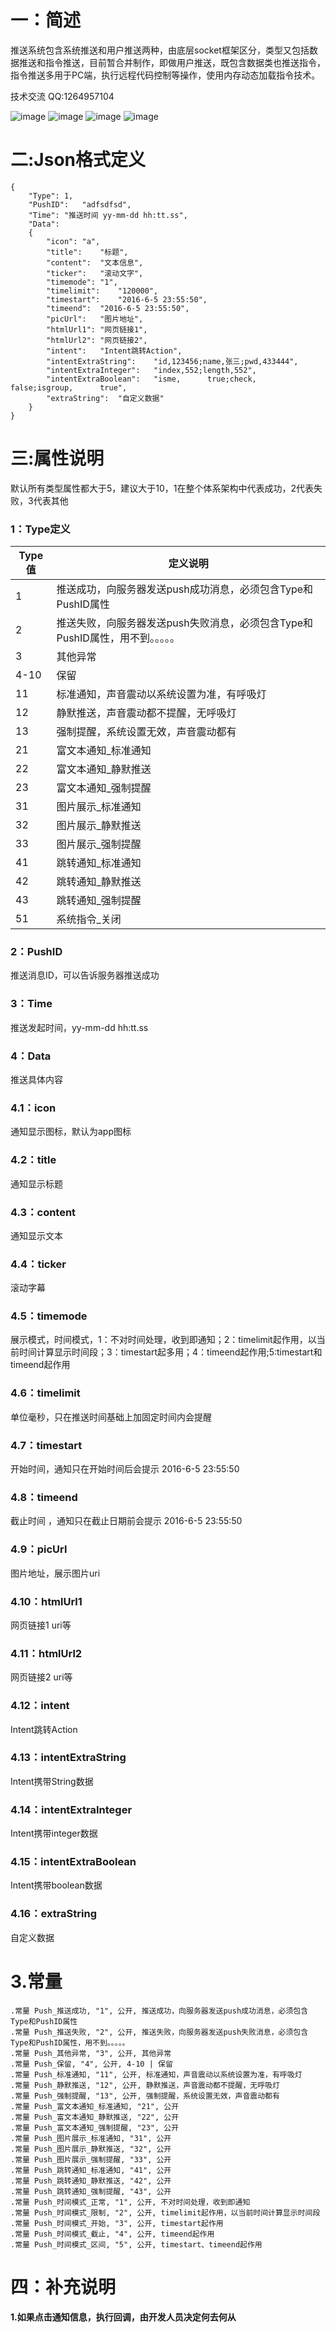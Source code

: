 # 一：简述

推送系统包含系统推送和用户推送两种，由底层socket框架区分，类型又包括数据推送和指令推送，目前暂合并制作，即做用户推送，既包含数据类也推送指令，指令推送多用于PC端，执行远程代码控制等操作，使用内存动态加载指令技术。


技术交流 QQ:1264957104

![image](https://github.com/hnsugar/Push_Android_SDK/blob/master/111.png)
![image](https://github.com/hnsugar/Push_Android_SDK/blob/master/222.png)
![image](https://github.com/hnsugar/Push_Android_SDK/blob/master/1111.gif)
![image](https://github.com/hnsugar/Push_Android_SDK/blob/master/222.gif)



# 二:Json格式定义
  
  
  
    {
    	"Type":	1,
    	"PushID":	"adfsdfsd",
    	"Time":	"推送时间 yy-mm-dd hh:tt.ss",
    	"Data":	
    	{
    		"icon":	"a",
    		"title":	"标题",
    		"content":	"文本信息",
    		"ticker":	"滚动文字",
    		"timemode":	"1",
    		"timelimit":	"120000",
    		"timestart":	"2016-6-5 23:55:50",
    		"timeend":	"2016-6-5 23:55:50",
    		"picUrl":	"图片地址",
    		"htmlUrl1":	"网页链接1",
    		"htmlUrl2":	"网页链接2",
    		"intent":	"Intent跳转Action",
    		"intentExtraString":	"id,123456;name,张三;pwd,433444",
    		"intentExtraInteger":	"index,552;length,552",
    		"intentExtraBoolean":	"isme,		true;check,		false;isgroup,		true",
    		"extraString":	"自定义数据"
    	}
    }
    
# 三:属性说明
默认所有类型属性都大于5，建议大于10，1在整个体系架构中代表成功，2代表失败，3代表其他

### 1：Type定义

Type值  | 定义说明
---|---
1 | 推送成功，向服务器发送push成功消息，必须包含Type和PushID属性         
2 | 推送失败，向服务器发送push失败消息，必须包含Type和PushID属性，用不到。。。。。
3 | 其他异常
4-10 | 保留
11 | 标准通知，声音震动以系统设置为准，有呼吸灯
12 | 静默推送，声音震动都不提醒，无呼吸灯
13 | 强制提醒，系统设置无效，声音震动都有
21 | 富文本通知_标准通知
22 | 富文本通知_静默推送
23 | 富文本通知_强制提醒
31 | 图片展示_标准通知
32 | 图片展示_静默推送
33 | 图片展示_强制提醒
41 | 跳转通知_标准通知
42 | 跳转通知_静默推送
43 | 跳转通知_强制提醒
51 | 系统指令_关闭


### 2：PushID
推送消息ID，可以告诉服务器推送成功

### 3：Time
推送发起时间，yy-mm-dd hh:tt.ss

### 4：Data
推送具体内容

### 4.1：icon
通知显示图标，默认为app图标

### 4.2：title
通知显示标题

### 4.3：content
通知显示文本

### 4.4：ticker
滚动字幕

### 4.5：timemode
展示模式，时间模式，1：不对时间处理，收到即通知；2：timelimit起作用，以当前时间计算显示时间段；3：timestart起多用；4：timeend起作用;5:timestart和timeend起作用

### 4.6：timelimit
单位毫秒，只在推送时间基础上加固定时间内会提醒

### 4.7：timestart
开始时间，通知只在开始时间后会提示 2016-6-5 23:55:50

### 4.8：timeend
截止时间 ，通知只在截止日期前会提示 2016-6-5 23:55:50

### 4.9：picUrl
图片地址，展示图片uri

### 4.10：htmlUrl1
网页链接1   uri等

### 4.11：htmlUrl2
网页链接2   uri等

### 4.12：intent
Intent跳转Action

### 4.13：intentExtraString
Intent携带String数据

### 4.14：intentExtraInteger
Intent携带integer数据

### 4.15：intentExtraBoolean
Intent携带boolean数据

### 4.16：extraString
自定义数据

# 3.常量
 
    .常量 Push_推送成功, "1", 公开, 推送成功，向服务器发送push成功消息，必须包含Type和PushID属性
    .常量 Push_推送失败, "2", 公开, 推送失败，向服务器发送push失败消息，必须包含Type和PushID属性，用不到。。。。。
    .常量 Push_其他异常, "3", 公开, 其他异常
    .常量 Push_保留, "4", 公开, 4-10 | 保留
    .常量 Push_标准通知, "11", 公开, 标准通知，声音震动以系统设置为准，有呼吸灯
    .常量 Push_静默推送, "12", 公开, 静默推送，声音震动都不提醒，无呼吸灯
    .常量 Push_强制提醒, "13", 公开, 强制提醒，系统设置无效，声音震动都有
    .常量 Push_富文本通知_标准通知, "21", 公开
    .常量 Push_富文本通知_静默推送, "22", 公开
    .常量 Push_富文本通知_强制提醒, "23", 公开
    .常量 Push_图片展示_标准通知, "31", 公开
    .常量 Push_图片展示_静默推送, "32", 公开
    .常量 Push_图片展示_强制提醒, "33", 公开
    .常量 Push_跳转通知_标准通知, "41", 公开
    .常量 Push_跳转通知_静默推送, "42", 公开
    .常量 Push_跳转通知_强制提醒, "43", 公开
    .常量 Push_时间模式_正常, "1", 公开, 不对时间处理，收到即通知
    .常量 Push_时间模式_限制, "2", 公开, timelimit起作用，以当前时间计算显示时间段
    .常量 Push_时间模式_开始, "3", 公开, timestart起作用
    .常量 Push_时间模式_截止, "4", 公开, timeend起作用
    .常量 Push_时间模式_区间, "5", 公开, timestart、timeend起作用

# 四：补充说明

#### 1.如果点击通知信息，执行回调，由开发人员决定何去何从

